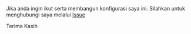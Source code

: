 Jika anda ingin ikut serta membangun konfigurasi saya ini.
Silahkan untuk menghubungi saya melalui [Issue](https://github.com/yusuftutorial/clash/issues)

Terima Kasih
